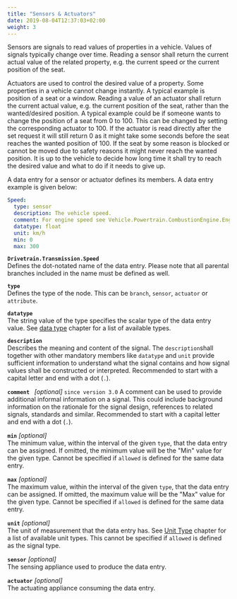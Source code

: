 ```yaml
---
title: "Sensors & Actuators"
date: 2019-08-04T12:37:03+02:00
weight: 3
---
```


Sensors are signals to read values of properties in a vehicle. Values of signals typically change over time. Reading a sensor shall return the current actual value of the related property, e.g. the current speed or the current position of the seat. 

Actuators are used to control the desired value of a property. Some properties in a vehicle cannot change instantly. A typical example is position of a seat or a window. Reading a value of an actuator shall return the current actual value, e.g. the current position of the seat, rather than the wanted/desired position. A typical example could be if someone wants to change the position of a seat from 0 to 100. This can be changed by setting the corresponding actuator to 100. If the actuator is read directly after the set request it will still return 0 as it might take some seconds before the seat reaches the wanted position of 100. If the seat by some reason is blocked or cannot be moved due to safety reasons it might never reach the wanted position. It is up to the vehicle to decide how long time it shall try to reach the desired value and what to do if it needs to give up.

A data entry for a sensor or actuator defines its members. A data
entry example is given below:

```YAML
Speed:
  type: sensor
  description: The vehicle speed.
  comment: For engine speed see Vehicle.Powertrain.CombustionEngine.Engine.Speed.
  datatype: float
  unit: km/h
  min: 0
  max: 300
```

**```Drivetrain.Transmission.Speed```**  
Defines the dot-notated name of the data entry. Please note that
all parental branches included in the name must be defined as well.

**```type```**  
Defines the type of the node. This can be `branch`,
`sensor`, `actuator` or `attribute`.

**```datatype```**  
The string value of the type specifies the scalar type of the data entry
value. See [data type](#data-type) chapter for a list of available types.

**```description```**  
Describes the meaning and content of the signal.
The `description`shall together with other mandatory members like `datatype` and `unit` provide sufficient information
to understand what the signal contains and how signal values shall be constructed or interpreted.
Recommended to start with a capital letter and end with a dot (`.`).

**```comment ```**  *[optional]* `since version 3.0`
A comment can be used to provide additional informal information on a signal.
This could include background information on the rationale for the signal design,
references to related signals, standards and similar.
Recommended to start with a capital letter and end with a dot (`.`).

**```min```** *[optional]*  
The minimum value, within the interval of the given ```type```, that the
data entry can be assigned.
If omitted, the minimum value will be the "Min" value for the given type.
Cannot be specified if ```allowed``` is defined for the same data entry.

**```max```** *[optional]*  
The maximum value, within the interval of the given ```type```, that the
data entry can be assigned.
If omitted, the maximum value will be the "Max" value for the given type.
Cannot be specified if ```allowed``` is defined for the same data entry.

**```unit```** *[optional]*    
The unit of measurement that the data entry has. See [Unit
Type](#data-unit-type) chapter for a list of available unit types. This
cannot be specified if ```allowed``` is defined as the signal type.

**```sensor```** *[optional]*  
The sensing appliance used to produce the data entry.

**```actuator```** *[optional]*  
The actuating appliance consuming the data entry.
